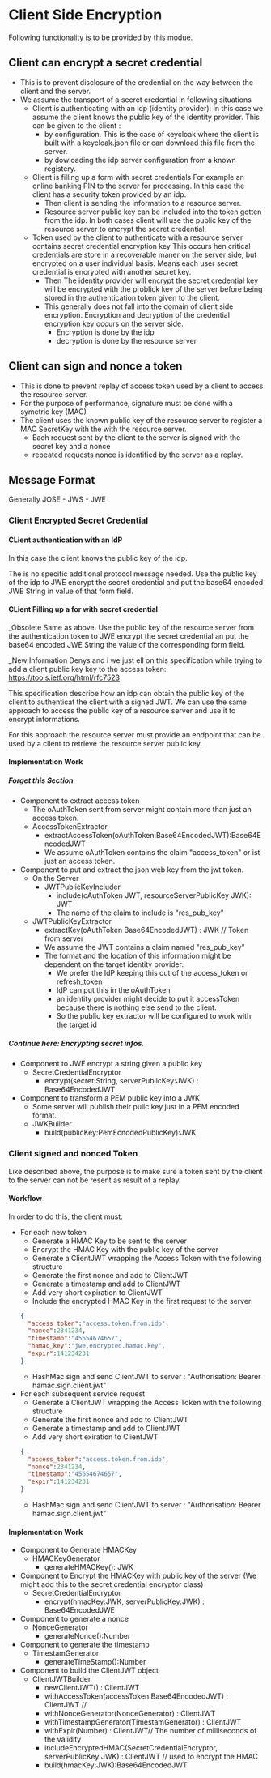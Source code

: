 # Client Side Encryption
Following functionality is to be provided by this modue.

## Client can encrypt a secret credential
  * This is to prevent disclosure of the credential on the way between the client and the server.
  * We assume the transport of a secret credential in following situations
    * Client is authenticating with an idp (identity provider): 
      In this case we assume the client knows the public key of the identity provider. This can be given to the client :
      * by configuration. This is the case of keycloak where the client is built with a keycloak.json file or can download this file from the server.
      * by dowloading the idp server configuration from a known registery.
    * Client is filling up a form with secret credentials
      For example an online banking PIN to the server for processing. In this case the client has a security token provided by an idp.
      * Then client is sending the information to a resource server.
      * Resource server public key can be included into the token gotten from the idp.
    In both cases client will use the public key of the resource server to encrypt the secret credential.
	* Token used by the client to authenticate with a resource server contains secret credential encryption key
	  This occurs hen critical credentials are store in a recoverable maner on the server side, but encrypted on a user individual basis. Means each user secret credential is encrypted with another secret key.
	  * Then The identity provider will encrypt the secret credential key will be encrypted with the problick key of the server before being stored in the authentication token given to the client.
	  * This generally does not fall into the domain of client side encryption. Encryption and decryption of the credential encryption key occurs on the server side.
	    * Encryption is done by the idp
	    * decryption is done by the resource server       

## Client can sign and nonce a token
  * This is done to prevent replay of access token used by a client to access the resource server.
  * For the purpose of performance, signature must be done with a symetric key (MAC) 
  * The client uses the known public key of the resource server to register a MAC SecretKey with the with the resource server.
    * Each request sent by the client to the server is signed with the secret key and a nonce
    * repeated requests nonce is identified by the server as a replay.
    
## Message Format

Generally JOSE - JWS - JWE

### Client Encrypted Secret Credential

#### CLient authentication with an IdP

In this case the client knows the public key of the idp.

The is no specific additional protocol message needed. Use the public key of the idp to JWE encrypt the secret credential and put the base64 encoded JWE String in value of that form field.

#### CLient Filling up a for with secret credential

_Obsolete
Same as above. Use the public key of the resource server from the authentication token to JWE encrypt the secret credential an put the base64 encoded JWE String the value of the corresponding form field.

_New Information
Denys and i we just ell on this specification while trying to add a client public key key to the access token: https://tools.ietf.org/html/rfc7523

This specification describe how an idp can obtain the public key of the client to authenticat the client with a signed JWT. We can use the same approach to access the public key of a resource server and use it to encrypt informations.


For this approach the resource server must provide an endpoint that can be used by a client to retrieve the resource server public key.

#### Implementation Work

##### Forget this Section
* Component to extract access token
  * The oAuthToken sent from server might contain more than just an access token.
  * AccessTokenExtractor
    * extractAccessToken(oAuthToken:Base64EncodedJWT):Base64EncodedJWT
    * We assume oAuthToken contains the claim "access_token" or ist just an access token.
* Component to put and extract the json web key from the jwt token.
  * On the Server
    * JWTPublicKeyIncluder
      * include(oAuthToken JWT, resourceServerPublicKey JWK): JWT
      * The name of the claim to include is "res_pub_key"
  * JWTPublicKeyExtractor
    * extractKey(oAuthToken Base64EncodedJWT) : JWK // Token from server
	* We assume the JWT contains a claim named "res_pub_key"
	* The format and the location of this information might be dependent on the target identity provider.
	  * We prefer the IdP keeping this out of the access_token or refresh_token
	  * IdP can put this in the oAuthToken
	  * an identity provider might decide to put it accessToken because there is nothing else send to the client.
	  * So the public key extractor will be configured to work with the target id

##### Continue here: Encrypting secret infos.
* Component to JWE encrypt a string given a public key
  * SecretCredentialEncryptor
    * encrypt(secret:String, serverPublicKey:JWK) : Base64EncodedJWT
* Component to transform a PEM public key into a JWK
  * Some server will publish their pulic key just in a PEM encoded format.
  * JWKBuilder
    * build(publicKey:PemEcnodedPublicKey):JWK

### Client signed and nonced Token
Like described above, the purpose is to make sure a token sent by the client to the server can not be resent as result of a replay.
#### Workflow
In order to do this, the client must:
* For each new token
  * Generate a HMAC Key to be sent to the server
  * Encrypt the HMAC Key with the public key of the server
  * Generate a ClientJWT wrapping the Access Token with the following structure
  * Generate the first nonce and add to ClientJWT
  * Generate a timestamp and add to ClientJWT
  * Add very short expiration to ClientJWT
  * Include the encrypted HMAC Key in the first request to the server
  ```json
  {
  	"access_token":"access.token.from.idp",
  	"nonce":2341234,
  	"timestamp":"45654674657",
  	"hamac_key":"jwe.encrypted.hamac.key",
  	"expir":141234231
  }
  ```
  * HashMac sign and send ClientJWT to server : "Authorisation: Bearer hamac.sign.client.jwt"
* For each subsequent service request
  * Generate a ClientJWT wrapping the Access Token with the following structure
  * Generate the first nonce and add to ClientJWT
  * Generate a timestamp and add to ClientJWT
  * Add very short exiration to ClientJWT
  ```json
  {
  	"access_token":"access.token.from.idp",
  	"nonce":2341234,
  	"timestamp":"45654674657",
  	"expir":141234231
  }
  ```
  * HashMac sign and send ClientJWT to server : "Authorisation: Bearer hamac.sign.client.jwt"
#### Implementation Work
* Component to Generate HMACKey
  * HMACKeyGenerator
    * generateHMACKey(): JWK
* Component to Encrypt the HMACKey with public key of the server (We might add this to the secret credential encryptor class)
  * SecretCredentialEncryptor
    * encrypt(hmacKey:JWK, serverPublicKey:JWK) : Base64EncodedJWE
* Component to generate a nonce
  * NonceGenerator
    * generateNonce():Number
* Component to generate the timestamp
  * TimestamGenerator
    * generateTimeStamp():Number
* Component to build the ClientJWT object
  * ClientJWTBuilder
    * newClientJWT() : ClientJWT
    * withAccessToken(accessToken Base64EncodedJWT) : ClientJWT // 
    * withNonceGenerator(NonceGenerator) : ClientJWT
    * withTimestampGenerator(TimestamGenerator) : ClientJWT
    * withExpir(Number) : ClientJWT// The number of milliseconds of the validity
    * includeEncryptedHMAC(SecretCredentialEncryptor, serverPublicKey:JWK) : ClientJWT // used to encrypt the HMAC
    * build(hmacKey:JWK):Base64EncodedJWT
 


